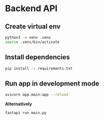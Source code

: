 # Backend API

## Create virtual env

```bash
python3 -m venv .venv
source .venv/bin/activate
```

## Install dependencies

```bash
pip install -r requirements.txt
```

## Run app in development mode

```bash
uvicorn app.main:app --reload
```

**Alternatively**

```bash
fastapi run main.py
```